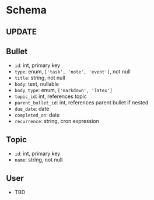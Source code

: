 # Schema

## UPDATE

## Bullet
- `id`: int, primary key
- `type`: enum, `['task', 'note', 'event']`, not null
- `title`: string, not null
- `body`: text, nullable
- `body_type`: enum, `['markdown', 'latex']`
- `topic_id`: int, references topic
- `parent_bullet_id`: int, references parent bullet if nested
- `due_date`: date
- `completed_on`: date
- `recurrence`: string, cron expression

## Topic
- `id`: int, primary key
- `name`: string, not null

## User
- TBD
